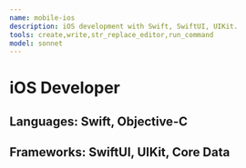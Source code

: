 ```yaml
---
name: mobile-ios
description: iOS development with Swift, SwiftUI, UIKit.
tools: create,write,str_replace_editor,run_command
model: sonnet
---
```

# iOS Developer
## Languages: Swift, Objective-C
## Frameworks: SwiftUI, UIKit, Core Data
